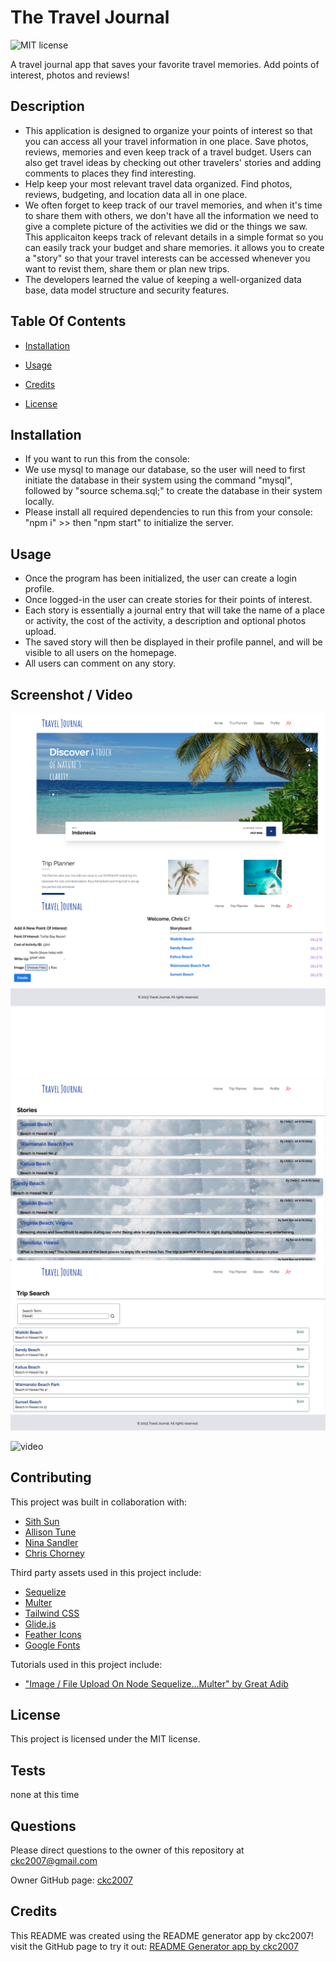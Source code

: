 # The Travel Journal

![MIT license](https://img.shields.io/badge/license-MIT-blue.svg)

A travel journal app that saves your favorite travel memories. Add points of interest, photos and reviews!

## Description

- This application is designed to organize your points of interest so that you can access all your travel information in one place. Save photos, reviews, memories and even keep track of a travel budget. Users can also get travel ideas by checking out other travelers' stories and adding comments to places they find interesting.
- Help keep your most relevant travel data organized. Find photos, reviews, budgeting, and location data all in one place.
- We often forget to keep track of our travel memories, and when it's time to share them with others, we don't have all the information we need to give a complete picture of the activities we did or the things we saw. This applicaiton keeps track of relevant details in a simple format so you can easily track your budget and share memories. it allows you to create a "story" so that your travel interests can be accessed whenever you want to revist them, share them or plan new trips.
- The developers learned the value of keeping a well-organized data base, data model structure and security features.

## Table Of Contents

- [Installation](#installation)

- [Usage](#usage)

- [Credits](#credits)

- [License](#license)

## Installation

- If you want to run this from the console:
- We use mysql to manage our database, so the user will need to first initiate the database in their system using the command "mysql", followed by "source schema.sql;" to create the database in their system locally.
- Please install all required dependencies to run this from your console: "npm i" >> then "npm start" to initialize the server.

## Usage

- Once the program has been initialized, the user can create a login profile.
- Once logged-in the user can create stories for their points of interest.
- Each story is essentially a journal entry that will take the name of a place or activity, the cost of the activity, a description and optional photos upload.
- The saved story will then be displayed in their profile pannel, and will be visible to all users on the homepage.
- All users can comment on any story.

## Screenshot / Video

![Home Screen](./assets/images/images-top.png)
![Profile](./assets/images/profile-with-add.png)
![Stories](./assets/images/stories.png)
![Home Screen](./assets/images/trip-search.png)

![video](./assets/images/)

## Contributing

This project was built in collaboration with:

- [Sith Sun](https://github.com/SithHun)
- [Allison Tune](https://github.com/amtune)
- [Nina Sandler](https://github.com/antigravityrunner)
- [Chris Chorney](https://github.com/ckc2007)

Third party assets used in this project include:

- [Sequelize](https://www.npmjs.com/package/sequelize)
- [Multer](https://www.npmjs.com/package/multer)
- [Tailwind CSS](https://tailwindcss.com/)
- [Glide.js](https://glidejs.com/)
- [Feather Icons](https://feathericons.com/)
- [Google Fonts](https://fonts.google.com/)

Tutorials used in this project include:

- ["Image / File Upload On Node Sequelize...Multer" by Great Adib](https://www.google.com/search?sxsrf=APwXEdd_5NYqHYZJ0dpjiUC_PNZlgV1P7A:1685826967600[…]rnsgqj_AhXsFFkFHZnnD9sQBSgAegQIExAB&biw=1810&bih=1006&dpr=0.9)

## License

This project is licensed under the MIT license.

## Tests

none at this time

## Questions

Please direct questions to the owner of this repository at ckc2007@gmail.com

Owner GitHub page:
[ckc2007](https://github.com/ckc2007)

## Credits

This README was created using the README generator app by ckc2007!
visit the GitHub page to try it out:
[README Generator app by ckc2007](https://github.com/ckc2007/README-Generator)
